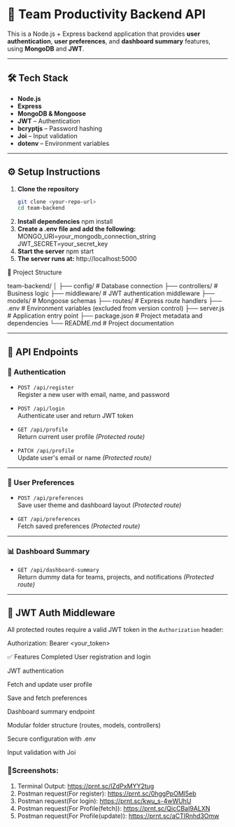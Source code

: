 # 🚀 Team Productivity Backend API

This is a Node.js + Express backend application that provides **user authentication**, **user preferences**, and **dashboard summary** features, using **MongoDB** and **JWT**.

---

## 🛠 Tech Stack

- **Node.js**
- **Express**
- **MongoDB & Mongoose**
- **JWT** – Authentication
- **bcryptjs** – Password hashing
- **Joi** – Input validation
- **dotenv** – Environment variables

---

## ⚙️ Setup Instructions

1. **Clone the repository**
   ```bash
   git clone <your-repo-url>
   cd team-backend
2. **Install dependencies**
   npm install
3. **Create a .env file and add the following:**
   MONGO_URI=your_mongodb_connection_string
   JWT_SECRET=your_secret_key
4. **Start the server**
   npm start
5. **The server runs at:**
   http://localhost:5000


📁 Project Structure

team-backend/
│
├── config/              # Database connection
├── controllers/         # Business logic
├── middleware/          # JWT authentication middleware
├── models/              # Mongoose schemas
├── routes/              # Express route handlers
├── .env                 # Environment variables (excluded from version control)
├── server.js            # Application entry point
├── package.json         # Project metadata and dependencies
└── README.md            # Project documentation



---

## 🧪 API Endpoints

### 🔐 Authentication

- `POST /api/register`  
  Register a new user with email, name, and password

- `POST /api/login`  
  Authenticate user and return JWT token

- `GET /api/profile`  
  Return current user profile *(Protected route)*

- `PATCH /api/profile`  
  Update user's email or name *(Protected route)*

---

### 🎨 User Preferences

- `POST /api/preferences`  
  Save user theme and dashboard layout *(Protected route)*

- `GET /api/preferences`  
  Fetch saved preferences *(Protected route)*

---

### 📊 Dashboard Summary

- `GET /api/dashboard-summary`  
  Return dummy data for teams, projects, and notifications *(Protected route)*

---

## 🔐 JWT Auth Middleware

All protected routes require a valid JWT token in the `Authorization` header:


Authorization: Bearer <your_token>


 ✅ Features Completed
 User registration and login

 JWT authentication

 Fetch and update user profile

 Save and fetch preferences

 Dashboard summary endpoint

 Modular folder structure (routes, models, controllers)

 Secure configuration with .env

 Input validation with Joi


### 📸Screenshots:
1. Terminal Output: https://prnt.sc/lZdPxMYY2tug
2. Postman request(For register): https://prnt.sc/0hggPpOMl5eb 
3. Postman request(For login): https://prnt.sc/kwu_s-4wWUhU
4. Postman request(For Profile(fetch)): https://prnt.sc/QicCBaI9ALXN
5. Postman request(For Profile(update)): https://prnt.sc/aCTIRnhd3Omw
